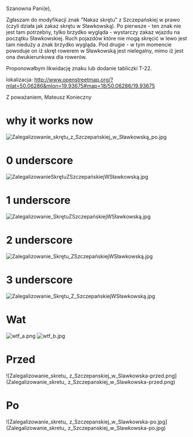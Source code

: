 Szanowna Pani(e),

Zgłaszam do modyfikacji znak "Nakaz skrętu" z Szczepańskiej w prawo (czyli działa jak zakaz skrętu w Sławkowską). Po pierwsze - ten znak nie jest tam potrzebny, tylko brzydko wygląda - wystarczy zakaz wjazdu na początku Sławkowskiej. Ruch pojazdów które nie mogą skręcić w lewo jest tam nieduży a znak brzydko wygląda. Pod drugie - w tym momencie powoduje on iż skręt rowerem w Sławkowską jest nielegalny, mimo iż jest ona dwukierunkowa dla rowerów.

Proponowałbym likwidację znaku lub dodanie tabliczki T-22.

lokalizacja: http://www.openstreetmap.org/?mlat=50.06286&mlon=19.93675#map=18/50.06286/19.93675

Z poważaniem,
Mateusz Konieczny

# why it works now

![Zalegalizowanie_skrętu_z_Szczepańskiej_w_Sławkowską_po.jpg](Zalegalizowanie_skrętu_z_Szczepańskiej_w_Sławkowską_po.jpg)

# 0 underscore
![ZalegalizowanieSkrętuZSzczepańskiejWSławkowską.jpg](ZalegalizowanieSkrętuZSzczepańskiejWSławkowską.jpg)

# 1 underscore
![Zalegalizowanie_SkrętuZSzczepańskiejWSławkowską.jpg](ZalegalizowanieSkrętuZSzczepańskiejWSławkowską.jpg)

# 2 underscore
![Zalegalizowanie_Skrętu_ZSzczepańskiejWSławkowską.jpg](ZalegalizowanieSkrętuZSzczepańskiejWSławkowską.jpg)

# 3 underscore
![Zalegalizowanie_Skrętu_Z_SzczepańskiejWSławkowską.jpg](ZalegalizowanieSkrętuZSzczepańskiejWSławkowską.jpg)

# Wat

![wtf_a.png](wtf_a.png)
![wtf_b.jpg](wtf_b.jpg)

# Przed

![Zalegalizowanie_skretu_ z_Szczepanskiej_w_Slawkowska-przed.png](Zalegalizowanie_skretu_ z_Szczepanskiej_w_Slawkowska-przed.png)

# Po

![Zalegalizowanie_skretu_ z_Szczepanskiej_w_Slawkowska-po.jpg](Zalegalizowanie_skretu_ z_Szczepanskiej_w_Slawkowska-po.jpg)

